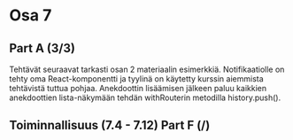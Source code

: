 # Osa 7

## Part A (3/3)

Tehtävät seuraavat tarkasti osan 2 materiaalin esimerkkiä. Notifikaatiolle on tehty oma React-komponentti ja tyylinä on käytetty kurssin aiemmista tehtävistä tuttua pohjaa. Anekdoottin lisäämisen jälkeen paluu kaikkien anekdoottien lista-näkymään tehdän withRouterin metodilla history.push().


## Toiminnallisuus (7.4 - 7.12) Part F (/)


